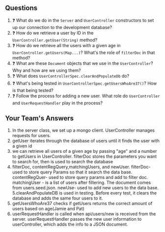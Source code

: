 ## Questions

1. :question: What do we do in the `Server` and `UserController` constructors
to set up our connection to the development database?
2. :question: How do we retrieve a user by ID in the `UserController.getUser(String)` method?
3. :question: How do we retrieve all the users with a given age 
in `UserController.getUsers(Map...)`? What's the role of `filterDoc` in that
method?
4. :question: What are these `Document` objects that we use in the `UserController`? 
Why and how are we using them?
5. :question: What does `UserControllerSpec.clearAndPopulateDb` do?
6. :question: What's being tested in `UserControllerSpec.getUsersWhoAre37()`?
How is that being tested?
7. :question: Follow the process for adding a new user. What role do `UserController` and 
`UserRequestHandler` play in the process?

## Your Team's Answers

1. In the server class, we set up a mongo client. UserController manages requests for users.
2. getUser iterates through the database of users until it finds the user with a given id
3. we can retrieve all users of a given age by passing "age" and a number to getUsers in UserController.
    filterDoc stores the parameters you want to search for, then is used to search the database
4. filterDoc, contentRegQuery,matchingUsers, and newUser. 
filterDoc- used to store query Params so that it search the data base.
contentRegQuer- used to store query params and add to filter doc.
matchingUser - is a list of users after filtering. The document comes from users.seed.json.
newUse- used to add new users to the data base.
5.clearAndPopulateDB is used in testing. Before every test, it clears the database and adds the same 
    four users to it.
6. getUsersWhoAre37 checks if getUsers returns the correct amount of users based on age(Jamie and Pat) 
7. userRequestHandler is called when api/users/new is received from the server. userRequestHandler passes the new user 
    information to userController, which adds the info to a JSON document.
